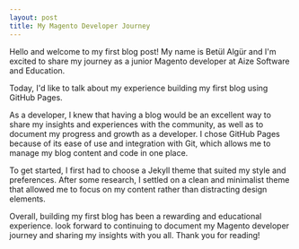 ```yaml
---
layout: post
title: My Magento Developer Journey 
---
```


Hello and welcome to my first blog post! My name is Betül Algür
and I'm excited to share my journey as a junior Magento developer at Aize Software and Education.


Today, I'd like to talk about my experience building my first blog using GitHub Pages.

As a developer, I knew that having a blog would be an excellent way to share my insights and experiences with the community, as well as to document my progress and growth as a developer. 
I chose GitHub Pages because of its ease of use and integration with Git, which allows me to manage my blog content and code in one place.

To get started, I first had to choose a Jekyll theme that suited my style and preferences. After some research, I settled on a clean and minimalist theme that allowed me to focus on my content rather than distracting design elements.

Overall, building my first blog has been a rewarding and educational experience. look forward to continuing to document my Magento developer journey and sharing my insights with you all. Thank you for reading!










